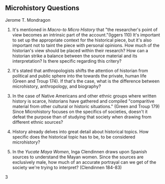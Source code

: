 ## Microhistory Questions
Jerome T. Mondragon

1. It's mentioned in _Macro-to Micro History_ that "the researcher's point of view becomes an intrinsic part of the account."(Iggers 110) It's important to set up the appropriate context for the historical piece, but it's also important not to taint the piece with personal opinions. How much of the historian's view should be placed within their research? How can a historian strike a balance between the source material and its interpretation? Is there specific regarding this critery? 

2. It's stated that anthropologists shifts the attention of historian from political and public sphere into the towards the private, human life (Green and Troup 174). If that's the case, what is the difference between microhistory, anthropology, and biography?
 
3. In the case of Native Americans and other ethnic groups where written history is scarce, historians have gathered and compiled "comparitive material from other cultural or historic situations." (Green and Troup 179) Since Microhistory focuses on the specifics of societies, doesn't it defeat the purpose than of studying that society when drawing from different ethnic sources? 

4. History already delves into great detail about historical topics. How specific does the historical topic has to be, to be considered microhistory?

5. In the _Yucate Maya Women_, Inga Clendinnen draws upon Spanish sources to understand the Mayan women. Since the sources are exclusively male, how much of an accurate portrayal can we get of the society we're trying to interpret? (Clendinnen 184-83)
  
3

